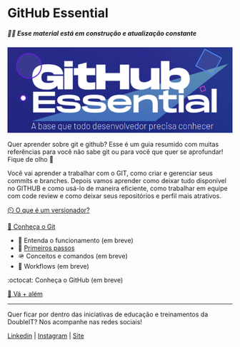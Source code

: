 # GitHub Essential

##### 🚧🚧 Esse material está em construção e atualização constante

![GitHub Essential Logo](./assets/images/logo.png)

Quer aprender sobre git e github? Esse é um guia resumido com muitas referências para você não sabe git ou para você que quer se aprofundar! Fique de olho 👀

Você vai aprender a trabalhar com o GIT, como criar e gerenciar seus commits e branches. Depois vamos aprender como deixar tudo disponível no GITHUB e como usá-lo de maneira eficiente, como trabalhar em equipe com code review e como deixar seus repositórios e perfil mais atrativos.

[⏲️ O que é um versionador?](./topics/vcs.md)

[🌱 Conheça o Git](./topics/know-git.md)

- 📗 Entenda o funcionamento (em breve)
- 👣 [Primeiros passos](./topics/know-git-first-steps.md)
- 🪖 Conceitos e comandos (em breve)
- 🔀 Workflows (em breve)

:octocat: Conheça o GitHub (em breve)

[🚀 Vá + além](./topics/external-refs.md)

---

Quer ficar por dentro das iniciativas de educação e treinamentos da DoubleIT? Nos acompanhe nas redes sociais!

[Linkedin](https://br.linkedin.com/company/doubleit) |
[Instagram](https://www.instagram.com/doubleitconsultoria/?hl=en) |
[Site](https://www.doubleit.com.br/)
